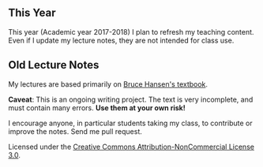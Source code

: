 ## This Year

This year (Academic year 2017-2018) I plan to refresh my teaching content.
Even if I update my lecture notes, they are not intended for class use.


## Old Lecture Notes

My lectures are based primarily on [Bruce Hansen's textbook](http://www.ssc.wisc.edu/~bhansen/econometrics/).

**Caveat**: This is an ongoing writing project.
The text is very incomplete, and must contain many errors.
**Use them at your own risk!**

I encourage anyone, in particular students taking my class, to contribute or improve the notes. Send me pull request.

Licensed under the [Creative Commons Attribution-NonCommercial License 3.0](https://creativecommons.org/licenses/by-nc/3.0/).

